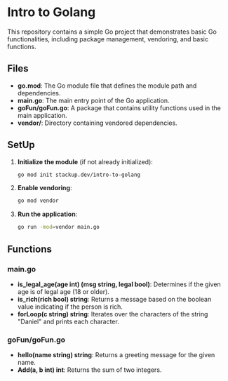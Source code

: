 # Intro to Golang

This repository contains a simple Go project that demonstrates basic Go functionalities, including package management, vendoring, and basic functions.


## Files

- **go.mod**: The Go module file that defines the module path and dependencies.
- **main.go**: The main entry point of the Go application.
- **goFun/goFun.go**: A package that contains utility functions used in the main application.
- **vendor/**: Directory containing vendored dependencies.


## SetUp


1. **Initialize the module** (if not already initialized):
    ```sh
    go mod init stackup.dev/intro-to-golang
    ```

2. **Enable vendoring**:
    ```sh
    go mod vendor
    ```

3. **Run the application**:
    ```sh
    go run -mod=vendor main.go
    ```

## Functions

### main.go

- **is_legal_age(age int) (msg string, legal bool)**: Determines if the given age is of legal age (18 or older).
- **is_rich(rich bool) string**: Returns a message based on the boolean value indicating if the person is rich.
- **forLoop(c string) string**: Iterates over the characters of the string "Daniel" and prints each character.

### goFun/goFun.go

- **hello(name string) string**: Returns a greeting message for the given name.
- **Add(a, b int) int**: Returns the sum of two integers.
